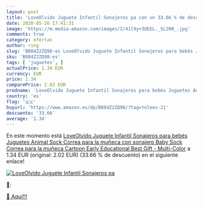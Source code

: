 ```yaml
---
layout: post
title: 'LoveOlvido Juguete Infantil Sonajeros pa con un 33.66 % de descuento'
date: 2020-05-26 17:41:31
image: 'https://m.media-amazon.com/images/I/41l9y+3OEEL._SL200_.jpg'
comments: true
category: ofertas
author: ring
slug: 'B084Z2ZQ98-es LoveOlvido Juguete Infantil Sonajeros para bebés Juguetes...'
sku: 'B084Z2ZQ98-es'
tags: [ 'juguetes', ]
actualPrice: 1.34 EUR
currency: EUR
price: 1.34
comparePrice: 2.02 EUR
prodname: 'LoveOlvido Juguete Infantil Sonajeros para bebés Juguetes Animal Sock Correa para la muñeca con sonajero Baby Sock Correa para la muñeca Cartoon Early Educational Best Gift - Multi-Color'
country: 'es'
flag: '🇪🇸'
buyurl: 'https://www.amazon.es/dp/B084Z2ZQ98/?tag=tolees-21'
descuento: '33.66'
average: '1.34'
---
```


En este momento está [LoveOlvido Juguete Infantil Sonajeros para bebés Juguetes Animal Sock Correa para la muñeca con sonajero Baby Sock Correa para la muñeca Cartoon Early Educational Best Gift - Multi-Color](https://www.amazon.es/dp/B084Z2ZQ98/?tag=tolees-21) a 1.34 EUR (original: 2.02 EUR) (33.66 %  de descuento) en el siguiente enlace!

[![LoveOlvido Juguete Infantil Sonajeros pa](https://m.media-amazon.com/images/I/41l9y+3OEEL._SL200_.jpg)](https://www.amazon.es/dp/B084Z2ZQ98/?tag=tolees-21)

🔎:


[🛒 Aquí!!!](https://www.amazon.es/dp/B084Z2ZQ98/?tag=tolees-21)
